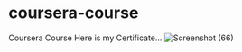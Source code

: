 # coursera-course
Coursera Course
Here is my Certificate...
![Screenshot (66)](https://user-images.githubusercontent.com/64486280/153185409-5d6c5ea6-cd40-40aa-9659-9da03c707543.png)

